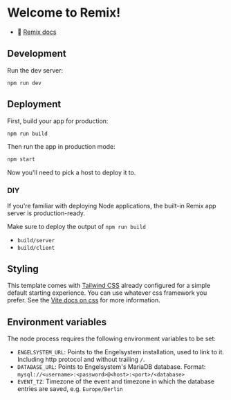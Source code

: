 # Welcome to Remix!

- 📖 [Remix docs](https://remix.run/docs)

## Development

Run the dev server:

```shellscript
npm run dev
```

## Deployment

First, build your app for production:

```sh
npm run build
```

Then run the app in production mode:

```sh
npm start
```

Now you'll need to pick a host to deploy it to.

### DIY

If you're familiar with deploying Node applications, the built-in Remix app server is production-ready.

Make sure to deploy the output of `npm run build`

- `build/server`
- `build/client`

## Styling

This template comes with [Tailwind CSS](https://tailwindcss.com/) already configured for a simple default starting experience. You can use whatever css framework you prefer. See the [Vite docs on css](https://vitejs.dev/guide/features.html#css) for more information.

## Environment variables

The node process requires the following environment variables to be set:

* `ENGELSYSTEM_URL`: Points to the Engelsystem installation, used to link to it. Including http protocol and without trailing `/`.
* `DATABASE_URL`: Points to Engelsystem's MariaDB database. Format: `mysql://<username>:<password>@<host>:<port>/<database>`
* `EVENT_TZ`: Timezone of the event and timezone in which the database entries are saved, e.g. `Europe/Berlin`
